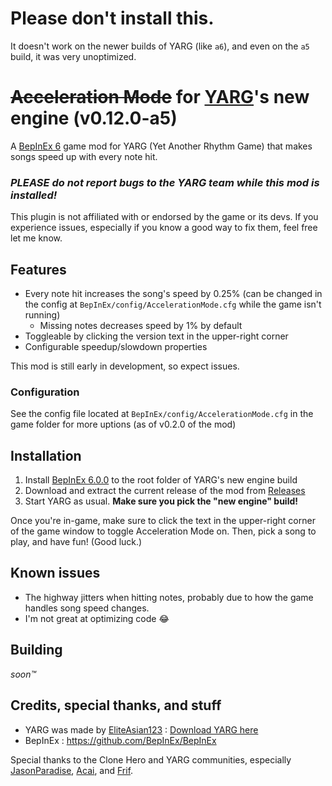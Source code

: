 # Please don't install this.
It doesn't work on the newer builds of YARG (like `a6`), and even on the `a5` build, it was very unoptimized.

# ~~Acceleration Mode~~ for [YARG](https://yarg.in/)'s new engine (v0.12.0-a5)
A [BepInEx 6](https://github.com/BepInEx/BepInEx/releases/tag/v6.0.0-pre.1) game mod for YARG (Yet Another Rhythm Game) that makes songs speed up with every note hit.

### ***PLEASE do not report bugs to the YARG team while this mod is installed!***
This plugin is not affiliated with or endorsed by the game or its devs.  If you experience issues, especially if you know a good way to fix them, feel free let me know.

## Features
- Every note hit increases the song's speed by 0.25% (can be changed in the config at `BepInEx/config/AccelerationMode.cfg` while the game isn't running)
  - Missing notes decreases speed by 1% by default
- Toggleable by clicking the version text in the upper-right corner
- Configurable speedup/slowdown properties

This mod is still early in development, so expect issues.

### Configuration
See the config file located at `BepInEx/config/AccelerationMode.cfg` in the game folder for more uptions (as of v0.2.0 of the mod)

## Installation
1) Install [BepInEx 6.0.0](https://github.com/BepInEx/BepInEx/releases/tag/v6.0.0-pre.1) to the root folder of YARG's new engine build
2) Download and extract the current release of the mod from [Releases](https://github.com/YoShibyl/AccelerationMode-YARG/releases)
3) Start YARG as usual.  **Make sure you pick the "new engine" build!**

Once you're in-game, make sure to click the text in the upper-right corner of the game window to toggle Acceleration Mode on.  Then, pick a song to play, and have fun!  (Good luck.)

## Known issues
- The highway jitters when hitting notes, probably due to how the game handles song speed changes.
- I'm not great at optimizing code 😂

## Building
*soon™*

## Credits, special thanks, and stuff
- YARG was made by [EliteAsian123](https://github.com/EliteAsian123) : [Download YARG here](https://yarg.in/)
- BepInEx : https://github.com/BepInEx/BepInEx

Special thanks to the Clone Hero and YARG communities, especially [JasonParadise](https://twitch.tv/JasonParadise), [Acai](https://twitch.tv/Acai), and [Frif](https://twitch.tv/Frif).

